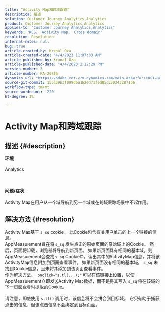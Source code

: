 ```yaml
---
title: “Activity Map和跨域跟踪”
description: 描述
solution: Customer Journey Analytics,Analytics
product: Customer Journey Analytics,Analytics
applies-to: "Customer Journey Analytics,Analytics"
keywords: "KCS， Activity Map， Cross domain"
resolution: Resolution
internal-notes: null
bug: true
article-created-by: Krunal Oza
article-created-date: "4/4/2023 11:07:33 AM"
article-published-by: Krunal Oza
article-published-date: "4/4/2023 2:12:29 PM"
version-number: 3
article-number: KA-20866
dynamics-url: "https://adobe-ent.crm.dynamics.com/main.aspx?forceUCI=1&pagetype=entityrecord&etn=knowledgearticle&id=62ab09e3-d8d2-ed11-a7c7-6045bd006b4b"
source-git-commit: 155d39b3f099d6a162ed71fed85d250343287166
workflow-type: tm+mt
source-wordcount: '220'
ht-degree: 1%

---
```


# Activity Map和跨域跟踪

## 描述 {#description}

<b>环境</b><br><br>Analytics<br><br> <br><br><b>问题/症状</b><br><br>Activity Map在用户从一个域导航到另一个域或在跨域跟踪场景中不起作用。<br>

## 解决方法 {#resolution}

Activity Map基于 `s_sq` cookie。 此Cookie包含有关用户单击的上一个链接的信息。<br>AppMeasurement旨在将 `s_sq` 发生点击的原始页面的原始域上的Cookie。 然后，页面将卸载，浏览器将导航到新页面。 如果新页面具有相同的基本域，则AppMeasurement会查找 `s_sq` Cookie中，读出其中的ActivityMap信息，并将该ActivityMap信息附加到页面查看事件。 如果新页面没有相同的基本域， `s_sq` 未找到Cookie信息，且未将其添加到该页面查看事件。<br>作为解决方法，  `onclick="s.tl(...);"` 可以在该链接上设置，以使AppMeasurement立即发送Activity Map数据，而不是将其写入 `s_sq` 将在该域的下一页面查看时提取的Cookie。<br> <br>请注意，即使使用 `s.tl()` 调用时，该信息将不会拼合到目标域。 它只有助于捕获点击的信息，但该点击信息不会绑定到目标页面。<br>



